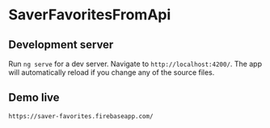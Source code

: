 # SaverFavoritesFromApi

## Development server

Run `ng serve` for a dev server. Navigate to `http://localhost:4200/`. The app will automatically reload if you change any of the source files.

## Demo live
`https://saver-favorites.firebaseapp.com/`
